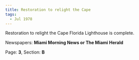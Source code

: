 ```yaml
---  
title: Restoration to relight the Cape  
tags:  
  - Jul 1978  
---  
```

  
Restoration to relight the Cape Florida Lighthouse is complete.  
  
Newspapers: **Miami Morning News or The Miami Herald**  
  
Page: **3**, Section: **B** 

